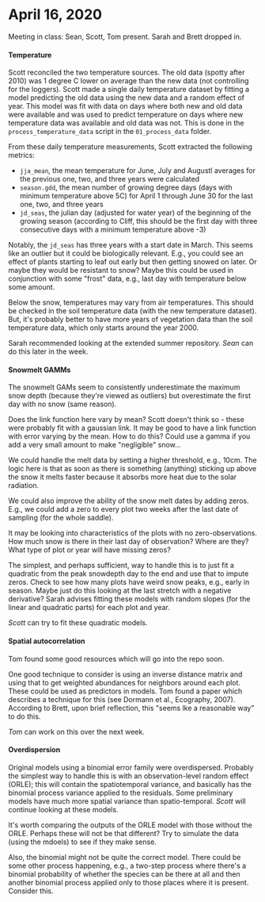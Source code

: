 # April 16, 2020

Meeting in class: Sean, Scott, Tom present. Sarah and Brett dropped in.

#### Temperature

Scott reconciled the two temperature sources. The old data (spotty after 2010) was 1 degree C lower on average than the new data (not controlling for the loggers). Scott made a single daily temperature dataset by fitting a model predicting the old data using the new data and a random effect of year. This model was fit with data on days where both new and old data were available and was used to predict temperature on days where new temperature data was available and old data was not. This is done in the `process_temperature_data` script in the `01_process_data` folder.

From these daily temperature measurements, Scott extracted the following metrics:

- `jja_mean`, the mean temperature for June, July and Augustl averages for the previous one, two, and three years were calculated
- `season.gdd`, the mean number of growing degree days (days with minimum temperature above 5C) for April 1 through June 30 for the last one, two, and three years
- `jd_seas`, the julian day (adjusted for water year) of the beginning of the growing season (according to Cliff, this should be the first day with three consecutive days with a minimum temperature above -3)

Notably, the `jd_seas` has three years with a start date in March. This seems like an outlier but it could be biologically relevant. E.g., you could see an effect of plants starting to leaf out early but then getting snowed on later. Or maybe they would be resistant to snow? Maybe this could be used in conjunction with some "frost" data, e.g., last day with temperature below some amount.

Below the snow, temperatures may vary from air temperatures. This should be checked in the soil temperature data (with the new temperature dataset). But, it's probably better to have more years of vegetation data than the soil temperature data, which only starts around the year 2000.

Sarah recommended looking at the extended summer repository. *Sean* can do this later in the week.

#### Snowmelt GAMMs

The snowmelt GAMs seem to consistently underestimate the maximum snow depth (because they're viewed as outliers) but overestimate the first day with no snow (same reason). 

Does the link function here vary by mean? Scott doesn't think so - these were probably fit with a gaussian link. It may be good to have a link function with error varying by the mean. How to do this? Could use a gamma if you add a very small amount to make "negligible" snow...

We could handle the melt data by setting a higher threshold, e.g., 10cm. The logic here is that as soon as there is something (anything) sticking up above the snow it melts faster because it absorbs more heat due to the solar radiation.

We could also improve the ability of the snow melt dates by adding zeros. E.g., we could add a zero to every plot two weeks after the last date of sampling (for the whole saddle).

It may be looking into characteristics of the plots with no zero-observations. How much snow is there in their last day of observation? Where are they? What type of plot or year will have missing zeros?

The simplest, and perhaps sufficient, way to handle this is to just fit a quadratic from the peak snowdepth day to the end and use that to impute zeros. Check to see how many plots have weird snow peaks, e.g., early in season. Maybe just do this looking at the last stretch with a negative derivative? Sarah advises fitting these models with random slopes (for the linear and quadratic parts) for each plot and year.

*Scott* can try to fit these quadratic models.

#### Spatial autocorrelation

Tom found some good resources which will go into the repo soon.

One good technique to consider is using an inverse distance matrix and using that to get weighted abundances for neighbors around each plot. These could be used as predictors in models. Tom found a paper which describes a technique for this (see Dormann et al., Ecography, 2007). According to Brett, upon brief reflection, this "seems lke a reasonable way" to do this.

*Tom* can work on this over the next week.

#### Overdispersion

Original models using a binomial error family were overdispersed. Probably the simplest way to handle this is with an observation-level random effect (ORLE); this will contain the spatiotemporal variance, and basically has the binomial process variance applied to the residuals. Some preliminary models have much more spatial variance than spatio-temporal. *Scott* will continue looking at these models.

It's worth comparing the outputs of the ORLE model with those without the ORLE. Perhaps these will not be that different? Try to simulate the data (using the mdoels) to see if they make sense.

Also, the binomial might not be quite the correct model. There could be some other process happening, e.g., a two-step process where there's a binomial probability of whether the species can be there at all and then another binomial process applied only to those places where it is present. Consider this.

